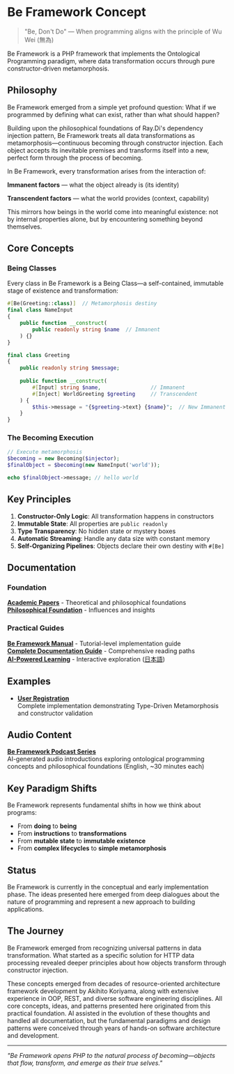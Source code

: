 # Be Framework Concept

> "Be, Don't Do" — When programming aligns with the principle of Wu Wei (無為)

Be Framework is a PHP framework that implements the Ontological Programming paradigm, where data transformation occurs through pure constructor-driven metamorphosis.

## Philosophy

Be Framework emerged from a simple yet profound question: What if we programmed by defining what can exist, rather than what should happen?

Building upon the philosophical foundations of Ray.Di's dependency injection pattern, Be Framework treats all data transformations as metamorphosis—continuous becoming through constructor injection. Each object accepts its inevitable premises and transforms itself into a new, perfect form through the process of becoming.

In Be Framework, every transformation arises from the interaction of:

**Immanent factors** — what the object already is (its identity)

**Transcendent factors** — what the world provides (context, capability)

This mirrors how beings in the world come into meaningful existence: not by internal properties alone, but by encountering something beyond themselves.

## Core Concepts

### Being Classes

Every class in Be Framework is a Being Class—a self-contained, immutable stage of existence and transformation:

```php
#[Be(Greeting::class)]  // Metamorphosis destiny
final class NameInput
{
    public function __construct(
        public readonly string $name  // Immanent
    ) {}
}

final class Greeting
{
    public readonly string $message;
    
    public function __construct(
        #[Input] string $name,                // Immanent
        #[Inject] WorldGreeting $greeting     // Transcendent
    ) {
        $this->message = "{$greeting->text} {$name}";  // New Immanent
    }
}
```

### The Becoming Execution

```php
// Execute metamorphosis
$becoming = new Becoming($injector);
$finalObject = $becoming(new NameInput('world'));

echo $finalObject->message; // hello world
```

## Key Principles

1. **Constructor-Only Logic**: All transformation happens in constructors
2. **Immutable State**: All properties are `public readonly`
3. **Type Transparency**: No hidden state or mystery boxes
4. **Automatic Streaming**: Handle any data size with constant memory
5. **Self-Organizing Pipelines**: Objects declare their own destiny with `#[Be]`

## Documentation

### Foundation
**[Academic Papers](docs/papers/)** - Theoretical and philosophical foundations  
**[Philosophical Foundation](docs/reference/)** - Influences and insights

### Practical Guides  
**[Be Framework Manual](docs/manual/index.md)** - Tutorial-level implementation guide  
**[Complete Documentation Guide](docs/README.md)** - Comprehensive reading paths  
**[AI-Powered Learning](docs/study/README.md)** - Interactive exploration ([日本語](docs/study/README-ja.md))

## Examples

- **[User Registration](examples/user-registration/)**  
  Complete implementation demonstrating Type-Driven Metamorphosis and constructor validation

## Audio Content

**[Be Framework Podcast Series](docs/study/podcast/)**  
AI-generated audio introductions exploring ontological programming concepts and philosophical foundations (English, ~30 minutes each)

## Key Paradigm Shifts

Be Framework represents fundamental shifts in how we think about programs:

- From **doing** to **being**
- From **instructions** to **transformations**
- From **mutable state** to **immutable existence**
- From **complex lifecycles** to **simple metamorphosis**

## Status

Be Framework is currently in the conceptual and early implementation phase. The ideas presented here emerged from deep dialogues about the nature of programming and represent a new approach to building applications.

## The Journey

Be Framework emerged from recognizing universal patterns in data transformation. What started as a specific solution for HTTP data processing revealed deeper principles about how objects transform through constructor injection. 

These concepts emerged from decades of resource-oriented architecture framework development by Akihito Koriyama, along with extensive experience in OOP, REST, and diverse software engineering disciplines. All core concepts, ideas, and patterns presented here originated from this practical foundation. AI assisted in the evolution of these thoughts and handled all documentation, but the fundamental paradigms and design patterns were conceived through years of hands-on software architecture and development.


---

*"Be Framework opens PHP to the natural process of becoming—objects that flow, transform, and emerge as their true selves."*
